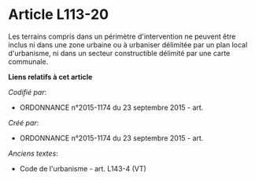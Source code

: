 # Article L113-20

Les terrains compris dans un périmètre d'intervention ne peuvent être inclus ni dans une zone urbaine ou à urbaniser
délimitée par un plan local d'urbanisme, ni dans un secteur constructible délimité par une carte communale.

**Liens relatifs à cet article**

_Codifié par_:

  - ORDONNANCE n°2015-1174 du 23 septembre 2015 - art.

_Créé par_:

  - ORDONNANCE n°2015-1174 du 23 septembre 2015 - art.

_Anciens textes_:

  - Code de l'urbanisme - art. L143-4 (VT)
